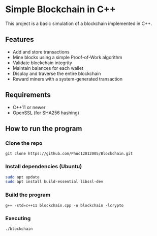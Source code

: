 # Simple Blockchain in C++

This project is a basic simulation of a blockchain implemented in C++.

## Features

- Add and store transactions
- Mine blocks using a simple Proof-of-Work algorithm
- Validate blockchain integrity
- Maintain balances for each wallet
- Display and traverse the entire blockchain
- Reward miners with a system-generated transaction

## Requirements

- C++11 or newer
- OpenSSL (for SHA256 hashing)

## How to run the program
### Clone the repo
```
git clone https://github.com/Phuc12012005/Blockchain.git
```
### Install dependencies (Ubuntu)
```bash
sudo apt update
sudo apt install build-essential libssl-dev
```

### Build the program
```
g++ -std=c++11 blockchain.cpp -o blockchain -lcrypto
```

### Executing
```
./blockchain
```
